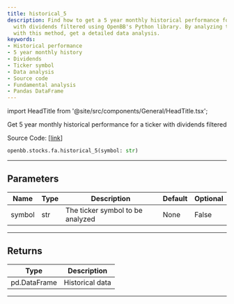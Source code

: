 ```yaml
---
title: historical_5
description: Find how to get a 5 year monthly historical performance for a given ticker
  with dividends filtered using OpenBB's Python library. By analyzing ticker symbols
  with this method, get a detailed data analysis.
keywords:
- Historical performance
- 5 year monthly history
- Dividends
- Ticker symbol
- Data analysis
- Source code
- Fundamental analysis
- Pandas DataFrame
---
```


import HeadTitle from '@site/src/components/General/HeadTitle.tsx';

<HeadTitle title="stocks.fa.historical_5 - Reference | OpenBB SDK Docs" />

Get 5 year monthly historical performance for a ticker with dividends filtered

Source Code: [[link](https://github.com/OpenBB-finance/OpenBBTerminal/tree/main/openbb_terminal/stocks/fundamental_analysis/dcf_model.py#L275)]

```python wordwrap
openbb.stocks.fa.historical_5(symbol: str)
```

---

## Parameters

| Name | Type | Description | Default | Optional |
| ---- | ---- | ----------- | ------- | -------- |
| symbol | str | The ticker symbol to be analyzed | None | False |


---

## Returns

| Type | Description |
| ---- | ----------- |
| pd.DataFrame | Historical data |
---

